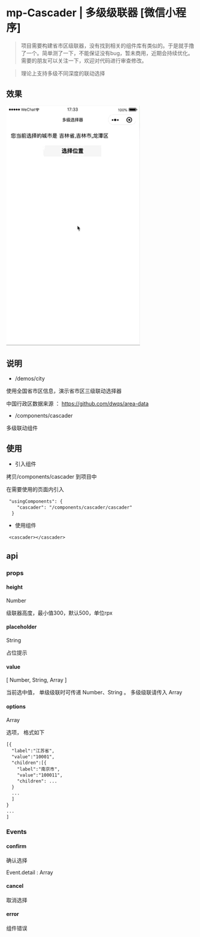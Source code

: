 # mp-Cascader | 多级级联器 [微信小程序]

> 项目需要构建省市区级联器，没有找到相关的组件库有类似的。于是就手撸了一个。简单测了一下，不能保证没有bug，暂未商用，近期会持续优化。需要的朋友可以关注一下，欢迎对代码进行审查修改。
>

> 理论上支持多级不同深度的联动选择 

## 效果

![效果展示](./assets/screenshot.gif)

## 说明

* /demos/city

使用全国省市区信息，演示省市区三级联动选择器

中国行政区数据来源 ： https://github.com/dwqs/area-data 

* /components/cascader

多级联动组件

## 使用

* 引入组件

拷贝/components/cascader 到项目中

在需要使用的页面内引入

```
 "usingComponents": {
    "cascader": "/components/cascader/cascader"
  }
``` 

* 使用组件

```
 <cascader></cascader>
```

## api

### props

#### height

Number 

级联器高度，最小值300，默认500，单位rpx

#### placeholder

String

占位提示

#### value

[ Number, String, Array ] 

当前选中值， 单级级联时可传递 Number、String 。 多级级联请传入 Array


#### options

Array

选项， 格式如下

```
[{
  "label":"江苏省",
  "value":"10001",
  "children":[{
    "label":"南京市",
    "value":"100011",
    "children": ...
  }
  ...
  ]
}
...
]
```


### Events

#### confirm

确认选择

Event.detail : Array

#### cancel

取消选择

#### error

组件错误




